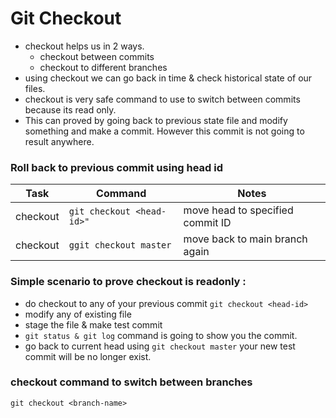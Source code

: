 # Git Checkout

- checkout helps us in 2 ways.
    - checkout between commits
    - checkout to different branches
- using checkout we can go back in time & check historical state of our files.
- checkout is very safe command to use to switch between commits because its read only.
- This can proved by going back to previous state file and modify something and make a commit. However this commit is not going to result anywhere.

### Roll back to previous commit using head id

| Task                  | Command                         | Notes                                             |
| --------------------- | --------------------------------|---------------------------------------------------|
| checkout              | `git checkout <head-id>"`       | move head to specified commit ID                  |
| checkout              | `ggit checkout master`          | move back to main branch again                    |

### Simple scenario to prove checkout is readonly :

- do checkout to any of your previous commit `git checkout <head-id>`
- modify any of existing file
- stage the file & make test commit
- `git status & git log` command is going to show you the commit.
- go back to current head using `git checkout master` your new test commit will be no longer exist.

### checkout command to switch between branches
`git checkout <branch-name>`